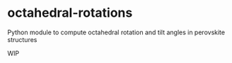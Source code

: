 # octahedral-rotations
Python module to compute octahedral rotation and tilt angles in perovskite structures

WIP
